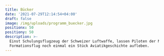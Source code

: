 ```yaml
---
title: Bücker
date: '2021-07-29T12:14:54+04:00'
draft: false
image: /img/uploads/programm_buecker.jpg
positionx: 50
positiony: 50
description: >-
  Einst Schulungsflugzeug der Schweizer Luftwaffe, lassen Piloten der MFGT im
  Formationsflug noch einmal ein Stück Aviatikgeschichte aufleben.
---
```


